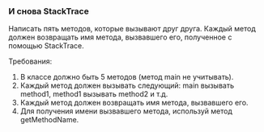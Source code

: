 
### И снова StackTrace

Написать пять методов, которые вызывают друг друга. Каждый метод должен возвращать имя метода, вызвавшего его, полученное с помощью StackTrace.


Требования:
1.	В классе должно быть 5 методов (метод main не учитывать).
2.	Каждый метод должен вызывать следующий: main вызывать method1, method1 вызывать method2 и т.д.
3.	Каждый метод должен возвращать имя метода, вызвавшего его.
4.	Для получения имени вызвавшего метода, используй метод getMethodName.


